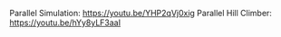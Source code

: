 Parallel Simulation: https://youtu.be/YHP2qVj0xig
Parallel Hill Climber: https://youtu.be/hYy8yLF3aaI